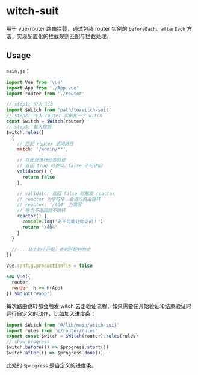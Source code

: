 # witch-suit

用于 vue-router 路由拦截，通过包装 router 实例的 `beforeEach`、`afterEach` 方法，实现配置化的拦截规则匹配与拦截处理。

## Usage

`main.js`：

``` js
import Vue from 'vue'
import App from './App.vue'
import router from './router'

// step1: 引入 lib
import $Witch from 'path/to/witch-suit'
// step2: 传入 router 实例化一个 witch
const $witch = $Witch(router)
// step3: 载入规则
$witch.rules([
  {
    // 匹配 router 访问路径
    match: '/admin/**',

    // 在此处进行动态验证
    // 返回 true 可访问，false 不可访问
    validator() {
      return false
    },

    // validator 返回 false 时触发 reactor
    // reactor 为字符串，会进行路由跳转
    // reactor: '/404' 为简写
    // 啥也不返回就不跳转
    reactor() {
      console.log('必不可能让你访问！')
      return '/404'
    }
  }

  // ...从上到下匹配，直到匹配到为止
])

Vue.config.productionTip = false

new Vue({
  router,
  render: h => h(App)
}).$mount("#app")
```

每次路由跳转都会触发 witch 去走验证流程，如果需要在开始验证和结束验证时运行自定义的动作，比如加入进度条：

``` js
import $Witch from '@/lib/main/witch-suit'
import rules from '@/router/rules'
export const $witch = $Witch(router).rules(rules)
// show progress
$witch.before(() => $progress.start())
$witch.after(() => $progress.done())
```

此处的 `$progress` 是自定义的进度条。
